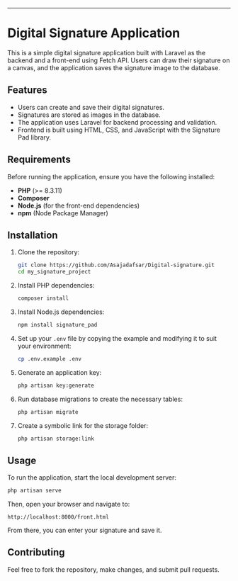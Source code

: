 
---

# Digital Signature Application

This is a simple digital signature application built with Laravel as the backend and a front-end using Fetch API. Users can draw their signature on a canvas, and the application saves the signature image to the database.

## Features

- Users can create and save their digital signatures.
- Signatures are stored as images in the database.
- The application uses Laravel for backend processing and validation.
- Frontend is built using HTML, CSS, and JavaScript with the Signature Pad library.

## Requirements

Before running the application, ensure you have the following installed:

- **PHP** (>= 8.3.11)
- **Composer**
- **Node.js** (for the front-end dependencies)
- **npm** (Node Package Manager)

## Installation

1. Clone the repository:

   ```bash
   git clone https://github.com/Asajadafsar/Digital-signature.git
   cd my_signature_project
   ```

2. Install PHP dependencies:

   ```bash
   composer install
   ```

3. Install Node.js dependencies:

   ```bash
   npm install signature_pad
   ```

4. Set up your `.env` file by copying the example and modifying it to suit your environment:

   ```bash
   cp .env.example .env
   ```

5. Generate an application key:

   ```bash
   php artisan key:generate
   ```

6. Run database migrations to create the necessary tables:

   ```bash
   php artisan migrate
   ```

7. Create a symbolic link for the storage folder:

   ```bash
   php artisan storage:link
   ```

## Usage

To run the application, start the local development server:

```bash
php artisan serve
```

Then, open your browser and navigate to:

```
http://localhost:8000/front.html
```

From there, you can enter your signature and save it.

## Contributing

Feel free to fork the repository, make changes, and submit pull requests.

